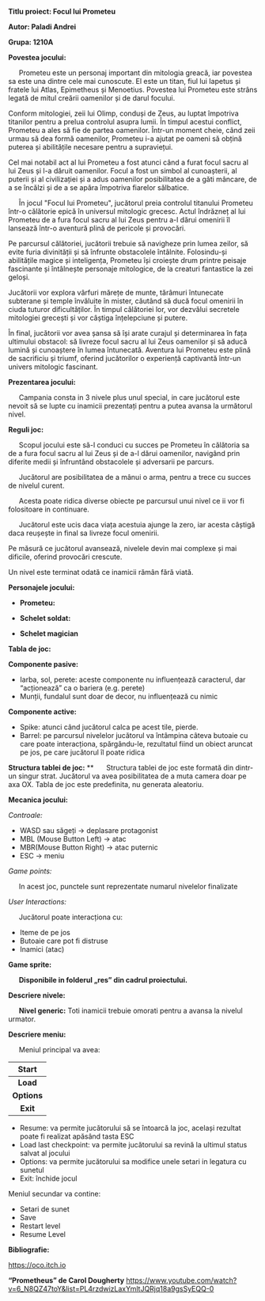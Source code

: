 ﻿**Titlu proiect: Focul lui Prometeu**

**Autor: Paladi Andrei**

**Grupa: 1210A**

**Povestea jocului:**

`	`Prometeu este un personaj important din mitologia greacă, iar povestea sa este una dintre cele mai cunoscute. El este un titan, fiul lui Iapetus și fratele lui Atlas, Epimetheus și Menoetius. Povestea lui Prometeu este strâns legată de mitul creării oamenilor și de darul focului.

Conform mitologiei, zeii lui Olimp, conduși de Zeus, au luptat împotriva titanilor pentru a prelua controlul asupra lumii. În timpul acestui conflict, Prometeu a ales să fie de partea oamenilor. Într-un moment cheie, când zeii urmau să dea formă oamenilor, Prometeu i-a ajutat pe oameni să obțină puterea și abilitățile necesare pentru a supraviețui.

Cel mai notabil act al lui Prometeu a fost atunci când a furat focul sacru al lui Zeus și l-a dăruit oamenilor. Focul a fost un simbol al cunoașterii, al puterii și al civilizației și a adus oamenilor posibilitatea de a găti mâncare, de a se încălzi și de a se apăra împotriva fiarelor sălbatice.

`	`În jocul "Focul lui Prometeu", jucătorul preia controlul titanului Prometeu într-o călătorie epică în universul mitologic grecesc. Actul îndrăzneț al lui Prometeu de a fura focul sacru al lui Zeus pentru a-l dărui omenirii îl lansează într-o aventură plină de pericole și provocări.

Pe parcursul călătoriei, jucătorii trebuie să navigheze prin lumea zeilor, să evite furia divinității și să înfrunte obstacolele întâlnite. Folosindu-și abilitățile magice și inteligența, Prometeu își croiește drum printre peisaje fascinante și întâlnește personaje mitologice, de la creaturi fantastice la zei geloși.

Jucătorii vor explora vârfuri mărețe de munte, tărâmuri întunecate subterane și temple învăluite în mister, căutând să ducă focul omenirii în ciuda tuturor dificultăților. În timpul călătoriei lor, vor dezvălui secretele mitologiei grecești și vor câștiga înțelepciune și putere.

În final, jucătorii vor avea șansa să își arate curajul și determinarea în fața ultimului obstacol: să livreze focul sacru al lui Zeus oamenilor și să aducă lumină și cunoaștere în lumea întunecată. Aventura lui Prometeu este plină de sacrificiu și triumf, oferind jucătorilor o experiență captivantă într-un univers mitologic fascinant.

**Prezentarea jocului:**

`	`Campania consta in 3 nivele plus unul special, in care jucătorul este nevoit să se lupte cu inamicii prezentați pentru a putea avansa la următorul nivel.

**Reguli joc:**

`	`Scopul jocului este să-l conduci cu succes pe Prometeu în călătoria sa de a fura focul sacru al lui Zeus și de a-l dărui oamenilor, navigând prin diferite medii și înfruntând obstacolele și adversarii pe parcurs.

`	`Jucătorul are posibilitatea de a mânui o arma, pentru a trece cu succes de nivelul curent.

`	`Acesta poate ridica diverse obiecte pe parcursul unui nivel ce ii vor fi folositoare in continuare.

`	`Jucătorul este ucis daca viața acestuia ajunge la zero, iar acesta câștigă daca reușește in final sa livreze focul omenirii.

Pe măsură ce jucătorul avansează, nivelele devin mai complexe și mai dificile, oferind provocări crescute.

Un nivel este terminat odată ce inamicii rămân fără viată.

**Personajele jocului:**

- **Prometeu:**

- **Schelet soldat:**

- **Schelet magician**




**Tabla de joc:**

**Componente pasive:**

- Iarba, sol, perete: aceste componente nu influențează caracterul, dar “acționează” ca o bariera (e.g. perete)
- Munții, fundalul sunt doar de decor, nu influențează cu nimic

**Componente active:**

- Spike: atunci când jucătorul calca pe acest tile, pierde.
- Barrel: pe parcursul nivelelor jucătorul va întâmpina câteva butoaie cu care poate interacționa, spărgându-le, rezultatul fiind un obiect aruncat pe jos, pe care jucătorul îl poate ridica

**Structura tablei de joc:**
**
`	`Structura tablei de joc este formată din dintr-un singur strat. Jucătorul va avea posibilitatea de a muta camera doar pe axa OX. Tabla de joc este predefinita, nu generata aleatoriu.





**Mecanica jocului:**

*Controale:*

- WASD sau săgeți -> deplasare protagonist
- MBL (Mouse Button Left) -> atac
- MBR(Mouse Button Right) -> atac puternic
- ESC -> meniu

*Game points:*

`	`In acest joc, punctele sunt reprezentate numarul nivelelor finalizate

*User Interactions:*

`	`Jucătorul poate interacționa cu:

- Iteme de pe jos
- Butoaie care pot fi distruse
- Inamici (atac)

**Game sprite:**

`	`**Disponibile in folderul „res” din cadrul proiectului.**

**Descriere nivele:**

`	`**Nivel generic:** Toti inamicii trebuie omorati pentru a avansa la nivelul urmator.

**Descriere meniu:**

`	`Meniul principal va avea:

|**Start**|
| :-: |
|**Load**|
|**Options**|
|**Exit**|

- Resume: va permite jucătorului să se întoarcă la joc, același rezultat poate fi realizat apăsând tasta ESC
- Load last checkpoint: va permite jucătorului sa revină la ultimul status salvat al jocului
- Options: va permite jucătorului sa modifice unele setari in legatura cu sunetul
- Exit: închide jocul

Meniul secundar va contine:

- Setari de sunet
- Save
- Restart level
- Resume Level

**Bibliografie:**

https://oco.itch.io

**“Prometheus” de Carol Dougherty**
https://www.youtube.com/watch?v=6_N8QZ47toY&list=PL4rzdwizLaxYmltJQRjq18a9gsSyEQQ-0

